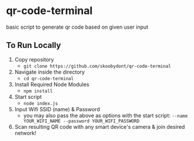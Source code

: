 # qr-code-terminal
basic script to generate qr code based on given user input

## To Run Locally
1. Copy repository
    -  `git clone https://github.com/skoobydont/qr-code-terminal`
2. Navigate inside the directory
    - `cd qr-code-terminal`
3. Install Required Node Modules
    - `npm install`
4. Start script
    - `node index.js`
5. Input Wifi SSID (name) & Password
    - you may also pass the above as options with the start script: `--name YOUR_WIFI_NAME --password YOUR_WIFI_PASSWORD`
6. Scan resulting QR code with any smart device's camera & join desired network!